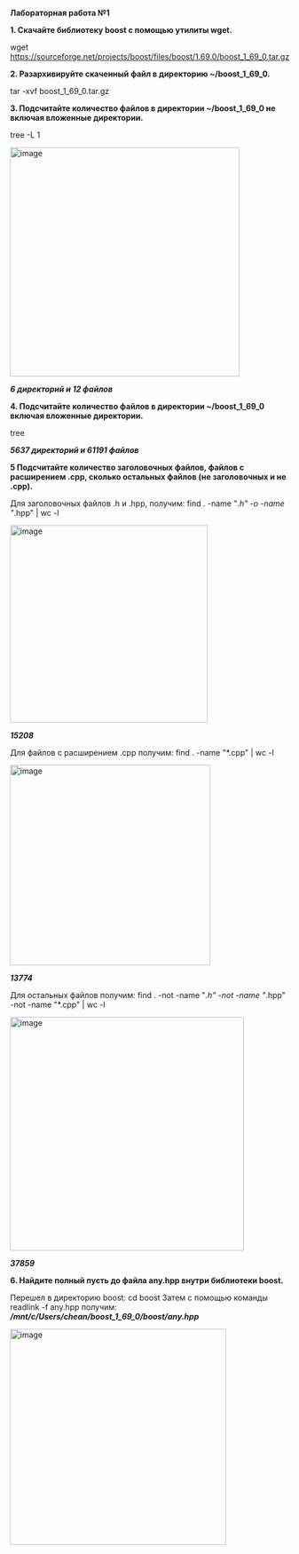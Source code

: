 **Лабораторная работа №1**

**1. Скачайте библиотеку boost с помощью утилиты wget.**

wget https://sourceforge.net/projects/boost/files/boost/1.69.0/boost_1_69_0.tar.gz

**2. Разархивируйте скаченный файл в директорию ~/boost_1_69_0.**

tar -xvf boost_1_69_0.tar.gz

**3. Подсчитайте количество файлов в директории ~/boost_1_69_0 не включая вложенные директории.**

tree -L 1

<img width="413" alt="image" src="https://user-images.githubusercontent.com/126329578/221964277-4f9d6ffd-d145-4bc8-b5d9-ae126eb3d60a.png">

**_6 директорий и 12 файлов_**

**4. Подсчитайте количество файлов в директории ~/boost_1_69_0 включая вложенные директории.**

tree

**_5637 директорий и 61191 файлов_**

**5 Подсчитайте количество заголовочных файлов, файлов с расширением .cpp, сколько остальных файлов (не заголовочных и не .cpp).**

Для заголовочных файлов .h и .hpp, получим: find . -name "*.h" -o -name "*.hpp" | wc -l

<img width="356" alt="image" src="https://user-images.githubusercontent.com/126329578/221966675-13ee9dea-8a42-4073-aef3-405006c351c1.png">

**_15208_**

Для файлов с расширением .cpp получим: find . -name "*.cpp" | wc -l

<img width="361" alt="image" src="https://user-images.githubusercontent.com/126329578/221966635-e0650f81-0f7b-4793-a65e-8cda338ff206.png">

**_13774_**

Для остальных файлов получим: find . -not -name "*.h" -not -name "*.hpp" -not -name "*.cpp" | wc -l

<img width="421" alt="image" src="https://user-images.githubusercontent.com/126329578/221967049-9db5c634-b428-48df-a111-067f8f514cf4.png">

**_37859_**

**6. Найдите полный пусть до файла any.hpp внутри библиотеки boost.**

Перешел в директорию boost: cd boost
Затем с помощью команды readlink -f any.hpp получим: **_/mnt/c/Users/chean/boost_1_69_0/boost/any.hpp_**

<img width="389" alt="image" src="https://user-images.githubusercontent.com/126329578/221967535-4384b062-ffd6-4424-be91-f3c3686717a6.png">



